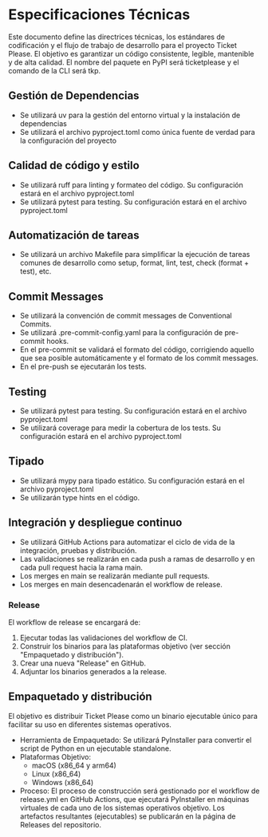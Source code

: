 # Especificaciones Técnicas

Este documento define las directrices técnicas, los estándares de codificación y el flujo de trabajo de desarrollo para el proyecto Ticket Please. El objetivo es garantizar un código consistente, legible, mantenible y de alta calidad. El nombre del paquete en PyPI será ticketplease y el comando de la CLI será tkp.

## Gestión de Dependencias

- Se utilizará uv para la gestión del entorno virtual y la instalación de dependencias
- Se utilizará el archivo pyproject.toml como única fuente de verdad para la configuración del proyecto

## Calidad de código y estilo

- Se utilizará ruff para linting y formateo del código. Su configuración estará en el archivo pyproject.toml
- Se utilizará pytest para testing. Su configuración estará en el archivo pyproject.toml

## Automatización de tareas

- Se utilizará un archivo Makefile para simplificar la ejecución de tareas comunes de desarrollo como setup, format, lint, test, check (format + test), etc.

## Commit Messages

- Se utilizará la convención de commit messages de Conventional Commits.
- Se utilizará .pre-commit-config.yaml para la configuración de pre-commit hooks.
- En el pre-commit se validará el formato del código, corrigiendo aquello que sea posible automáticamente y el formato de los commit messages.
- En el pre-push se ejecutarán los tests.

## Testing

- Se utilizará pytest para testing. Su configuración estará en el archivo pyproject.toml
- Se utilizará coverage para medir la cobertura de los tests. Su configuración estará en el archivo pyproject.toml

## Tipado

- Se utilizará mypy para tipado estático. Su configuración estará en el archivo pyproject.toml
- Se utilizarán type hints en el código.

## Integración y despliegue continuo

- Se utilizará GitHub Actions para automatizar el ciclo de vida de la integración, pruebas y distribución.
- Las validaciones se realizarán en cada push a ramas de desarrollo y en cada pull request hacia la rama main.
- Los merges en main se realizarán mediante pull requests.
- Los merges en main desencadenarán el workflow de release.

### Release

El workflow de release se encargará de:

1. Ejecutar todas las validaciones del workflow de CI.
2. Construir los binarios para las plataformas objetivo (ver sección "Empaquetado y distribución").
3. Crear una nueva "Release" en GitHub.
4. Adjuntar los binarios generados a la release.

## Empaquetado y distribución

El objetivo es distribuir Ticket Please como un binario ejecutable único para facilitar su uso en diferentes sistemas operativos.

- Herramienta de Empaquetado: Se utilizará PyInstaller para convertir el script de Python en un ejecutable standalone.
- Plataformas Objetivo:
  - macOS (x86_64 y arm64)
  - Linux (x86_64)
  - Windows (x86_64)
- Proceso: El proceso de construcción será gestionado por el workflow de release.yml en GitHub Actions, que ejecutará PyInstaller en máquinas virtuales de cada uno de los sistemas operativos objetivo. Los artefactos resultantes (ejecutables) se publicarán en la página de Releases del repositorio.
